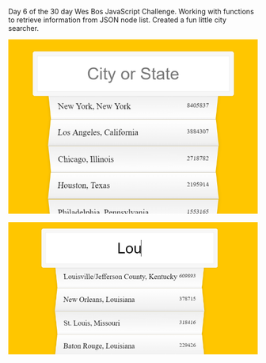 Day 6 of the 30 day Wes Bos JavaScript Challenge. Working with functions to retrieve information from JSON node list. Created a fun little city searcher.

![search bar](img/city-list1.PNG)

![search bar Lou](img/city-list2.PNG)